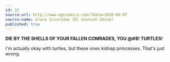 ```yaml
---
id: 22
source-url: http://www.egscomics.com/?date=2010-05-07
source-name: Grace Sciuridae (El Goonish Shive)
published: true
---
```


<p><strong>DIE BY THE SHELLS OF YOUR FALLEN COMRADES, YOU @#$! TURTLES!</strong></p>

<p>I'm actually okay with turtles, but these ones kidnap princesses. That's just wrong.</p>


